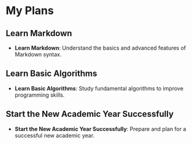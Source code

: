 # My Plans

## Learn Markdown
- **Learn Markdown**: Understand the basics and advanced features of Markdown syntax.

## Learn Basic Algorithms
- **Learn Basic Algorithms**: Study fundamental algorithms to improve programming skills.

## Start the New Academic Year Successfully
- **Start the New Academic Year Successfully**: Prepare and plan for a successful new academic year.
